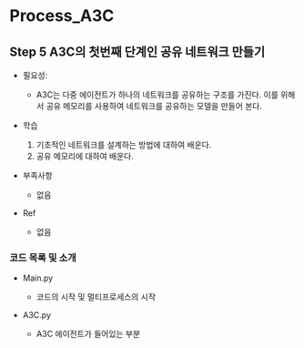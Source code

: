# Process_A3C
## Step 5 A3C의 첫번째 단계인 공유 네트워크 만들기

- 필요성:
    - A3C는 다중 에이전트가 하나의 네트워크를 공유하는 구조를 가진다. 이를 위해서 공유 메모리를 사용하여
    네트워크를 공유하는 모델을 만들어 본다. 

- 학습
    1. 기초적인 네트워크를 설계하는 방법에 대하여 배운다. 
    2. 공유 메모리에 대하여 배운다.

- 부족사항
    - 없음

- Ref
    - 없음
   
### 코드 목록 및 소개
- Main.py
    - 코드의 시작 및 멀티프로세스의 시작
    
- A3C.py
    - A3C 에이전트가 들어있는 부분
